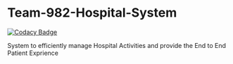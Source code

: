 # Team-982-Hospital-System

[![Codacy Badge](https://api.codacy.com/project/badge/Grade/e7ec49cf8f914da9af2f277b8a914227)](https://app.codacy.com/gh/BuildForSDGCohort2/Team-982-Hospital-System?utm_source=github.com&utm_medium=referral&utm_content=BuildForSDGCohort2/Team-982-Hospital-System&utm_campaign=Badge_Grade_Dashboard)

System to efficiently manage Hospital Activities and provide the End to End Patient Exprience
